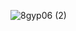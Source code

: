 


![8gyp06 (2)](https://github.com/Josue-Castellanos/Chess-Game-Mobile-App/assets/98190733/56009fa6-f411-4ebd-ad7e-cc51fdb93c8e)
